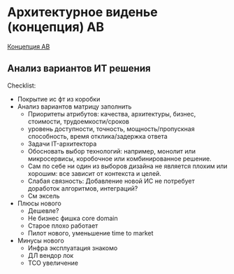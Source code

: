 # Архитектурное виденье (концепция) АВ

[Концепция АВ](adr.md)

## Анализ вариантов ИТ решения

Checklist:

- Покрытие ис фт из коробки
- Анализ вариантов матрицу заполнить
  - Приоритеты атрибутов: качества, архитектуры, бизнес, стоимости, трудоемкости/сроков
  - уровень доступности, точность, мощность/пропускная способность, время отклика/задержка ответа
  - Задачи IT-архитектора
  - Обосновать выбор технологий: например, монолит или микросервисы, коробочное или комбинированное решение.
  - Сам по себе ни один из выборов дизайна не является плохим или хорошим: все зависит от контекста и целей.
  - Слабая связность: Добавление новой ИС не потребует доработок алгоритмов, интеграций?
  - См эксель
- Плюсы нового
	- Дешевле?
	- Не бизнес фишка core domain
	- Старое плохо работает
	- Пилот нового, уменьшение time to market
- Минусы нового
	- Инфра эксплуатация знакомо
	- ДЛ вендор лок
	- ТСО увеличение